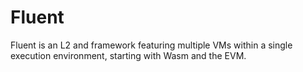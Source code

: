 Fluent
======

Fluent is an L2 and framework featuring multiple VMs within a single execution environment, starting with Wasm and the EVM.
